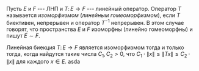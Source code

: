 Пусть $E$ и $F$ --- ЛНП и $T\colon E\to F$ --- линейный оператор.
Оператор $T$ называется *изоморфизмом* (*линейным гомеоморфизмом*), если $T$ биективен, непрерывен и оператор $T^{-1}$ непрерывен. В этом случае говорят, что пространства $E$ и $F$ изоморфны (линейно гомеоморфны) и пишут $E\sim F$.

Линейная биекция $T\colon E\to F$ является изоморфизмом тогда и только тогда, когда найдутся такие числа $C_1, C_2 >0$, что $C_1\cdot\left\lVert x \right\rVert\leqslant \left\lVert Tx \right\rVert\leqslant C_2\cdot\left\lVert x \right\rVert$ для каждого $x\in E$. asda